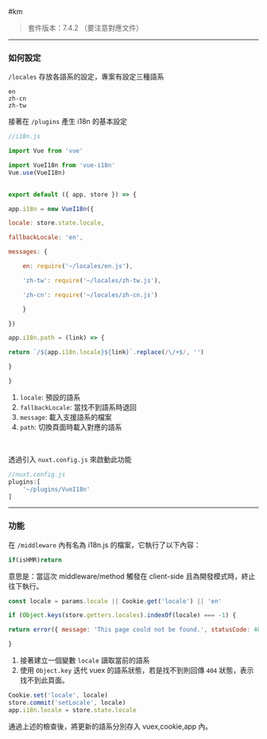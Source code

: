 #km 


> 套件版本：7.4.2 （要注意對應文件）

---
### 如何設定

 `/locales` 存放各語系的設定，專案有設定三種語系

```
en
zh-cn
zh-tw
```

接著在 `/plugins` 產生 i18n 的基本設定

```js
//i18n.js

import Vue from 'vue'

import VueI18n from 'vue-i18n'
Vue.use(VueI18n)

  
export default ({ app, store }) => {

app.i18n = new VueI18n({

locale: store.state.locale,

fallbackLocale: 'en',

messages: {

	en: require('~/locales/en.js'),

	'zh-tw': require('~/locales/zh-tw.js'),

	'zh-cn': require('~/locales/zh-cn.js')

	}

})

app.i18n.path = (link) => {

return `/${app.i18n.locale}${link}`.replace(/\/+$/, '')

}

}
```
1. `locale`: 預設的語系
2. `fallbackLocale`: 當找不到語系時退回
3. `message`: 載入支援語系的檔案
4. `path`: 切換頁面時載入對應的語系

<br/>

透過引入 `nuxt.config.js` 來啟動此功能
```js
//nuxt.config.js
plugins:[
	'~/plugins/VueI18n'
]
```
---
### 功能

在 `/middleware` 內有名為 i18n.js 的檔案，它執行了以下內容：

```js
if(isHMR)return 
```
意思是：當這次 middleware/method 觸發在 client-side 且為開發模式時，終止往下執行。

```js
const locale = params.locale || Cookie.get('locale') || 'en'

if (Object.keys(store.getters.locales).indexOf(locale) === -1) {

return error({ message: 'This page could not be found.', statusCode: 404 })

}
```
1. 接著建立一個變數 `locale` 讀取當前的語系
2. 使用 `Object.key` 迭代 vuex 的語系狀態，若是找不到則回傳 `404` 狀態，表示找不到此頁面。

```js
Cookie.set('locale', locale)
store.commit('setLocale', locale)
app.i18n.locale = store.state.locale
```
通過上述的檢查後，將更新的語系分別存入 vuex,cookie,app 內。
